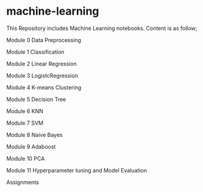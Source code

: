 # machine-learning

This Repository includes Machine Learning notebooks. Content is as follow;

Module 0 Data Preprocessing

Module 1 Classification

Module 2 Linear Regression

Module 3 LogistcRegression

Module 4 K-means Clustering

Module 5 Decision Tree

Module 6 KNN

Module 7 SVM

Module 8 Naive Bayes

Module 9 Adaboost

Module 10 PCA

Module 11  Hyperparameter tuning and Model Evaluation

Assignments
